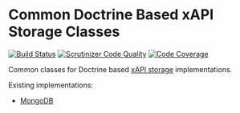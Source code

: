 Common Doctrine Based xAPI Storage Classes
==========================================

[![Build Status](https://travis-ci.org/php-xapi/xapi-doctrine-storage.svg?branch=master)](https://travis-ci.org/php-xapi/xapi-doctrine-storage)
[![Scrutinizer Code Quality](https://scrutinizer-ci.com/g/php-xapi/xapi-doctrine-storage/badges/quality-score.png?b=master)](https://scrutinizer-ci.com/g/php-xapi/xapi-doctrine-storage/?branch=master)
[![Code Coverage](https://scrutinizer-ci.com/g/php-xapi/xapi-doctrine-storage/badges/coverage.png?b=master)](https://scrutinizer-ci.com/g/php-xapi/xapi-doctrine-storage/?branch=master)

Common classes for Doctrine based [xAPI storage](https://github.com/php-xapi/xapi-storage-api/)
implementations.

Existing implementations:

* [MongoDB](https://github.com/php-xapi/xapi-mongodb-storage/)
